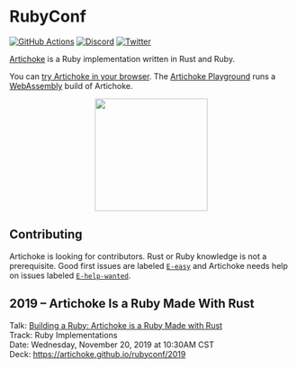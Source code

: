 # RubyConf

[![GitHub Actions](https://github.com/artichoke/rubyconf/workflows/CI/badge.svg)](https://github.com/artichoke/rubyconf/actions)
[![Discord](https://img.shields.io/discord/607683947496734760)](https://discord.gg/QCe2tp2)
[![Twitter](https://img.shields.io/twitter/follow/artichokeruby?label=Follow&style=social)](https://twitter.com/artichokeruby)

[Artichoke](https:/github.com/artichoke/artichoke) is a Ruby implementation
written in Rust and Ruby.

You can [try Artichoke in your browser](https://artichoke.run). The
[Artichoke Playground](https://github.com/artichoke/playground) runs a
[WebAssembly](https://webassembly.org/) build of Artichoke.

<p align="center">
  <a href="https://artichoke.run">
    <img height="200" width="200" src="https://artichoke.github.io/rubyconf/artichoke-logo.svg">
  </a>
</p>

## Contributing

Artichoke is looking for contributors. Rust or Ruby knowledge is not a
prerequisite. Good first issues are labeled
[`E-easy`](https://github.com/artichoke/artichoke/labels/E-easy) and Artichoke
needs help on issues labeled
[`E-help-wanted`](https://github.com/artichoke/artichoke/labels/E-help-wanted).

## 2019 – Artichoke Is a Ruby Made With Rust

Talk:
[Building a Ruby: Artichoke is a Ruby Made with Rust](https://rubyconf.org/program#session-854)  
Track: Ruby Implementations  
Date: Wednesday, November 20, 2019 at 10:30AM CST  
Deck: <https://artichoke.github.io/rubyconf/2019>
